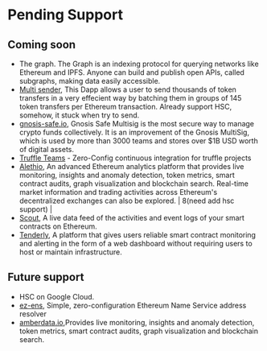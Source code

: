 # Pending Support

## Coming soon
* The graph. The Graph is an indexing protocol for querying networks like Ethereum and IPFS. Anyone can build and publish open APIs, called subgraphs, making data easily accessible.
* [Multi sender](https://multisender.app/), This Dapp allows a user to send thousands of token transfers in a very effecient way by batching them in groups of 145 token transfers per Ethereum transaction. Already support HSC, somehow, it stuck when try to send.
* [gnosis-safe.io](https://gnosis-safe.io/app/#/welcome), Gnosis Safe Multisig is the most secure way to manage crypto funds collectively. It is an improvement of the Gnosis MultiSig, which is used by more than 3000 teams and stores over $1B USD worth of digital assets.
* [Truffle Teams](https://trufflesuite.com/teams) - Zero-Config continuous integration for truffle projects
* [Alethio](https://aleth.io/), An advanced Ethereum analytics platform that provides live monitoring, insights and anomaly detection, token metrics, smart contract audits, graph visualization and blockchain search. Real-time market information and trading activities across Ethereum's decentralized exchanges can also be explored. | 8(need add hsc support) |
* [Scout](https://scout.cool/), A live data feed of the activities and event logs of your smart contracts on Ethereum.
* [Tenderly](https://tenderly.co/), A platform that gives users reliable smart contract monitoring and alerting in the form of a web dashboard without requiring users to host or maintain infrastructure.

## Future support
* HSC on Google Cloud.
* [ez-ens](https://github.com/merklejerk/ez-ens), Simple, zero-configuration Ethereum Name Service address resolver
* [amberdata.io](https://amberdata.io),Provides live monitoring, insights and anomaly detection, token metrics, smart contract audits, graph visualization and blockchain search.